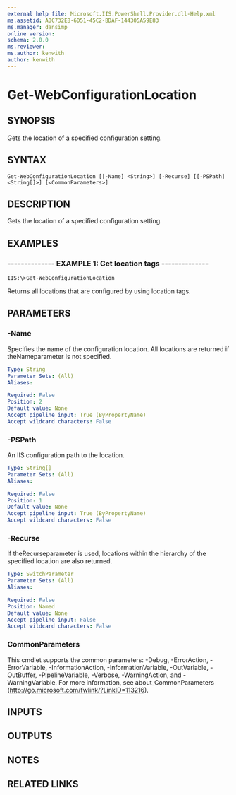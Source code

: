 ```yaml
---
external help file: Microsoft.IIS.PowerShell.Provider.dll-Help.xml
ms.assetid: A0C732EB-6D51-45C2-BDAF-144305A59E83
ms.manager: dansimp
online version: 
schema: 2.0.0
ms.reviewer:
ms.author: kenwith
author: kenwith
---
```


# Get-WebConfigurationLocation

## SYNOPSIS
Gets the location of a specified configuration setting.

## SYNTAX

```
Get-WebConfigurationLocation [[-Name] <String>] [-Recurse] [[-PSPath] <String[]>] [<CommonParameters>]
```

## DESCRIPTION
Gets the location of a specified configuration setting.

## EXAMPLES

### -------------- EXAMPLE 1: Get location tags --------------
```
IIS:\>Get-WebConfigurationLocation
```

Returns all locations that are configured by using location tags.

## PARAMETERS

### -Name
Specifies the name of the configuration location.
All locations are returned if theNameparameter is not specified.

```yaml
Type: String
Parameter Sets: (All)
Aliases: 

Required: False
Position: 2
Default value: None
Accept pipeline input: True (ByPropertyName)
Accept wildcard characters: False
```

### -PSPath
An IIS configuration path to the location.

```yaml
Type: String[]
Parameter Sets: (All)
Aliases: 

Required: False
Position: 1
Default value: None
Accept pipeline input: True (ByPropertyName)
Accept wildcard characters: False
```

### -Recurse
If theRecurseparameter is used, locations within the hierarchy of the specified location are also returned.

```yaml
Type: SwitchParameter
Parameter Sets: (All)
Aliases: 

Required: False
Position: Named
Default value: None
Accept pipeline input: False
Accept wildcard characters: False
```

### CommonParameters
This cmdlet supports the common parameters: -Debug, -ErrorAction, -ErrorVariable, -InformationAction, -InformationVariable, -OutVariable, -OutBuffer, -PipelineVariable, -Verbose, -WarningAction, and -WarningVariable. For more information, see about_CommonParameters (http://go.microsoft.com/fwlink/?LinkID=113216).

## INPUTS

## OUTPUTS

## NOTES

## RELATED LINKS

